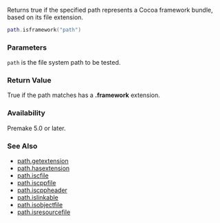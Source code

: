 Returns true if the specified path represents a Cocoa framework bundle, based on its file extension.

```lua
path.isframework("path")
```

### Parameters ###

`path` is the file system path to be tested.


### Return Value ###

True if the path matches has a **.framework** extension.


### Availability ###

Premake 5.0 or later.


### See Also ###

* [path.getextension](path.getextension.md)
* [path.hasextension](path.hasextension.md)
* [path.iscfile](path.iscfile.md)
* [path.iscppfile](path.iscppfile.md)
* [path.iscppheader](path.iscppheader.md)
* [path.islinkable](path.islinkable.md)
* [path.isobjectfile](path.isobjectfile.md)
* [path.isresourcefile](path.isresourcefile.md)
